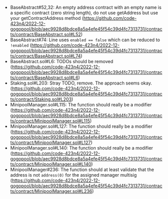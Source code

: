 - BaseAbstract#52,32: An empty address contract with an empty name is a specific contract (zero string length), do not use getAddress but use your getContractAddress method (https://github.com/code-423n4/2022-12-gogopool/blob/aec9928d8bdce8a5a4efe45f54c39d4fc7313731/contracts/contract/BaseAbstract.sol#L52)
- BaseAbstract#74: Line uses `enabled == false` which can be reduced to `!enabled` (https://github.com/code-423n4/2022-12-gogopool/blob/aec9928d8bdce8a5a4efe45f54c39d4fc7313731/contracts/contract/BaseAbstract.sol#L74)
- BaseAbstract.sol#L6: TODOs should be removed (https://github.com/code-423n4/2022-12-gogopool/blob/aec9928d8bdce8a5a4efe45f54c39d4fc7313731/contracts/contract/BaseAbstract.sol#L6)
- Staking.sol#L203: Stray TODO, remove. The approach seems okay. (https://github.com/code-423n4/2022-12-gogopool/blob/aec9928d8bdce8a5a4efe45f54c39d4fc7313731/contracts/contract/Staking.sol#L203)
- MinipoolManager.sol#L115: The function should really be a modifier (https://github.com/code-423n4/2022-12-gogopool/blob/aec9928d8bdce8a5a4efe45f54c39d4fc7313731/contracts/contract/MinipoolManager.sol#L115)
- MinipoolManager.sol#L127: The function should really be a modifier (https://github.com/code-423n4/2022-12-gogopool/blob/aec9928d8bdce8a5a4efe45f54c39d4fc7313731/contracts/contract/MinipoolManager.sol#L127)
- MinipoolManager.sol#L140: The function should really be a modifier (https://github.com/code-423n4/2022-12-gogopool/blob/aec9928d8bdce8a5a4efe45f54c39d4fc7313731/contracts/contract/MinipoolManager.sol#L140)
- MinipoolManager#236: The function should at least validate that the address is not `address(0)` for the assigned manager multisig (https://github.com/code-423n4/2022-12-gogopool/blob/aec9928d8bdce8a5a4efe45f54c39d4fc7313731/contracts/contract/MinipoolManager.sol#L236)